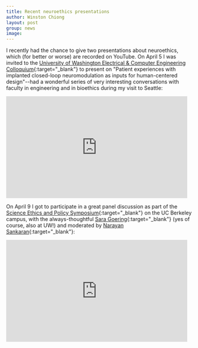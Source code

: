 ```yaml
---
title: Recent neuroethics presentations
author: Winston Chiong
layout: post
group: news
image: 
---
```


I recently had the chance to give two presentations about neuroethics, which 
(for better or worse) are recorded on YouTube. On April 5 I was invited to the 
[University of Washington Electrical & Computer Engineering Colloquium](https://www.ece.uw.edu/colloquia/winston-chiong/){:target="_blank"} 
to present on "Patient experiences with implanted closed-loop neuromodulation as 
inputs for human-centered design"--had a wonderful series of very interesting 
conversations with faculty in engineering and in bioethics during my visit to 
Seattle:

<iframe width="490" height="276" src="https://www.youtube.com/embed/-n1a8rziw7g" title="YouTube video player" frameborder="0" allow="accelerometer; autoplay; clipboard-write; encrypted-media; gyroscope; picture-in-picture" allowfullscreen></iframe>

On April 9 I got to participate in a great panel discussion as part of the 
[Science Ethics and Policy Symposium](https://seps2022.sched.com/event/xIqp/neuroethics-and-the-law-privacy-in-the-age-of-neuroscience){:target="_blank"} 
on the UC Berkeley campus, with the always-thoughtful 
[Sara Goering](https://phil.washington.edu/people/sara-goering){:target="_blank"} 
(yes of course, also at UW!) and moderated by 
[Narayan Sankaran](https://profiles.ucsf.edu/narayan.sankaran){:target="_blank"}:

<iframe width="490" height="276" src="https://www.youtube.com/embed/C-TT0YMqHQ8" title="YouTube video player" frameborder="0" allow="accelerometer; autoplay; clipboard-write; encrypted-media; gyroscope; picture-in-picture" allowfullscreen></iframe>
